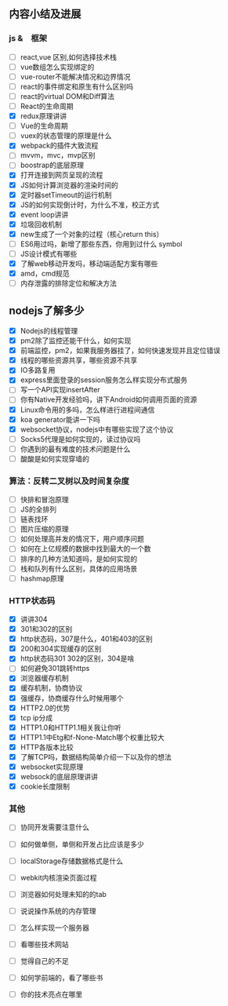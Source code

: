 ##  内容小结及进展
### js &　框架
- [ ] react,vue 区别,如何选择技术栈
- [ ] vue数组怎么实现绑定的
- [ ] vue-router不能解决情况和边界情况
- [ ] react的事件绑定和原生有什么区别吗
- [ ] react的virtual DOM和Diff算法
- [ ] React的生命周期
- [x] redux原理讲讲
- [ ] Vue的生命周期
- [ ] vuex的状态管理的原理是什么
- [x] webpack的插件大致流程
- [ ] mvvm，mvc，mvp区别
- [ ] boostrap的底层原理
- [x] 打开连接到网页呈现的流程
- [x] JS如何计算浏览器的渲染时间的
- [x] 定时器setTimeout的运行机制
- [x] JS的如何实现倒计时，为什么不准，校正方式
- [x] event loop讲讲
- [x] 垃圾回收机制
- [x] new生成了一个对象的过程（核心return this）
- [ ] ES6用过吗，新增了那些东西，你用到过什么 symbol
- [ ] JS设计模式有哪些
- [x] 了解web移动开发吗，移动端适配方案有哪些
- [x] amd，cmd规范
- [ ] 内存泄露的排除定位和解决方法

## nodejs了解多少
- [x] Nodejs的线程管理
- [x] pm2除了监控还能干什么，如何实现
- [x] 前端监控，pm2，如果我服务器挂了，如何快速发现并且定位错误
- [x] 线程的哪些资源共享，哪些资源不共享
- [x] IO多路复用
- [x] express里面登录的session服务怎么样实现分布式服务
- [ ] 写一个API实现insertAfter
- [ ] 你有Native开发经验吗，讲下Android如何调用页面的资源
- [x] Linux命令用的多吗，怎么样进行进程间通信
- [x] koa generator能讲一下吗
- [x] websocket协议，nodejs中有哪些实现了这个协议
- [ ] Socks5代理是如何实现的，读过协议吗
- [ ] 你遇到的最有难度的技术问题是什么
- [ ] 酸酸是如何实现穿墙的

### 算法：反转二叉树以及时间复杂度
- [ ] 快排和冒泡原理
- [ ] JS的全排列
- [ ] 链表找环
- [ ] 图片压缩的原理
- [ ] 如何处理高并发的情况下，用户顺序问题
- [ ] 如何在上亿规模的数据中找到最大的一个数
- [ ] 排序的几种方法知道吗，是如何实现的
- [ ] 栈和队列有什么区别，具体的应用场景
- [ ] hashmap原理

### HTTP状态码
- [x] 讲讲304
- [x] 301和302的区别
- [x] http状态码，307是什么，401和403的区别
- [x] 200和304实现缓存的区别
- [x] http状态码301 302的区别，304是啥
- [ ] 如何避免301跳转https
- [x] 浏览器缓存机制
- [x] 缓存机制，协商协议
- [x] 强缓存，协商缓存什么时候用哪个
- [x] HTTP2.0的优势
- [x] tcp ip分成
- [x] HTTP1.0和HTTP1.1相关我让你听
- [x] HTTP1.1中Etg和f-None-Match哪个权重比较大
- [x] HTTP各版本比较
- [x] 了解TCP吗，数据结构简单介绍一下以及你的想法
- [x] websocket实现原理
- [x] websock的底层原理讲讲
- [x] cookie长度限制

### 其他
- [ ] 协同开发需要注意什么
- [ ] 如何做单侧，单侧和开发占比应该是多少
- [ ] localStorage存储数据格式是什么
- [ ] webkit内核渲染页面过程
- [ ] 浏览器如何处理未知的的tab
- [ ] 说说操作系统的内存管理
- [ ] 怎么样实现一个服务器
- [ ] 看哪些技术网站
- [ ] 觉得自己的不足
- [ ] 如何学前端的，看了哪些书
- [ ] 你的技术亮点在哪里








